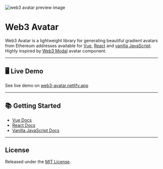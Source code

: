 ![web3 avatar preview image](https://user-images.githubusercontent.com/47187316/221898436-ace45b7c-f303-4b3b-b1ae-a24a1958d489.png)

# Web3 Avatar
Web3 Avatar is a lightweight library for generating beautiful gradient avatars from Ethereum addresses available for [Vue](https://github.com/JackHamer09/web3-avatar/blob/master/vue), [React](https://github.com/JackHamer09/web3-avatar/blob/master/react) and [vanilla JavaScript](https://github.com/JackHamer09/web3-avatar/blob/master/js).
Highly inspired by [Web3 Modal](https://github.com/WalletConnect/web3modal) avatar component.

---

## 🖥️ Live Demo
See live demo on [web3-avatar.netlify.app](https://web3-avatar.netlify.app)

---

## 📚 Getting Started
- [Vue Docs](https://github.com/JackHamer09/web3-avatar/blob/master/vue)
- [React Docs](https://github.com/JackHamer09/web3-avatar/blob/master/react)
- [Vanilla JavaScript Docs](https://github.com/JackHamer09/web3-avatar/blob/master/js)

---

## License
Released under the [MIT License](https://github.com/JackHamer09/web3-avatar/blob/master/LICENSE).
